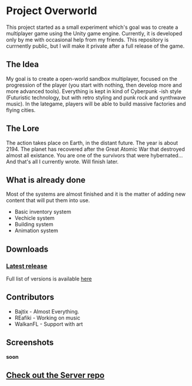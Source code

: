 # Project Overworld
This project started as a small experiment which's goal was to create a multiplayer game using the Unity game engine. Currently, it is developed only by me with occasional help from my friends. This repository is currnently public, but I will make it private after a full release of the game. 

## The Idea
My goal is to create a open-world sandbox multiplayer, focused on the progression of the player (you start with nothing, then develop more and more advanced tools). Everything is kept in kind of Cyberpunk -ish style (Futuristic technology, but with retro styling and punk rock and synthwave music). In the lategame, players will be able to build massive factories and flying cities.

## The Lore
The action takes place on Earth, in the distant future. The year is about 2194. The planet has recovered after the Great Atomic War that destroyed almost all existance. You are one of the survivors that were hybernated... And that's all I currently wrote. Will finish later.

## What is already done
Most of the systems are almost finished and it is the matter of adding new content that will put them into use.
- Basic inventory system
- Vechicle system
- Building system
- Animation system

## Downloads
### [Latest release](../../releases/latest)
Full list of versions is available [here](../../releases/)

## Contributors
+ Bajtix - Almost Everything.
+ REafiki - Working on music
+ WalkanFL - Support with art

## Screenshots
**soon**

## [  Check out the Server repo](https://github.com/Bajtix/overworld_server)
